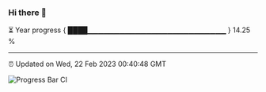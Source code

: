 ### Hi there 👋

⏳ Year progress { ████▁▁▁▁▁▁▁▁▁▁▁▁▁▁▁▁▁▁▁▁▁▁▁▁▁▁ } 14.25 %

---

⏰ Updated on Wed, 22 Feb 2023 00:40:48 GMT

![Progress Bar CI](https://github.com/Shyam-Makwana/GitHub-Actions-Demo/workflows/Progress%20Bar%20CI/badge.svg)
